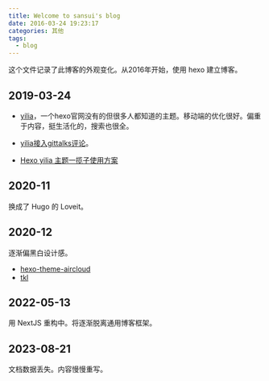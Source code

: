 ```yaml
---
title: Welcome to sansui's blog
date: 2016-03-24 19:23:17
categories: 其他
tags: 
  - blog
---
```


这个文件记录了此博客的外观变化。从2016年开始，使用 hexo 建立博客。

## 2019-03-24

- [yilia](https://github.com/litten/hexo-theme-yilia)，一个hexo官网没有的但很多人都知道的主题。移动端的优化很好。偏重于内容，挺生活化的，搜索也很全。

- [yilia接入gittalks评论](https://cloudy-liu.github.io/2018/07/14/Hexo%E6%9B%B4%E6%8D%A2%E4%B8%BAGitTalk%E8%AF%84%E8%AE%BA%E7%B3%BB%E7%BB%9F/)。

- [Hexo yilia 主题一揽子使用方案](https://blog.csdn.net/lynnbest/article/details/79845944)

## 2020-11

换成了 Hugo 的 Loveit。

## 2020-12

逐渐偏黑白设计感。

- [hexo-theme-aircloud](https://github.com/aircloud/hexo-theme-aircloud)
- [tkl](https://github.com/SuperKieran/TKL)

## 2022-05-13

用 NextJS 重构中。将逐渐脱离通用博客框架。

## 2023-08-21

文档数据丢失。内容慢慢重写。